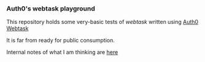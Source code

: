 
### Auth0's webtask playground

This repository holds some very-basic tests of *webtask* written using [Auth0 Webtask](https://webtask.io/)

It is far from ready for public consumption.

Internal notes of what I am thinking are [here](./webtask-notes.md)

